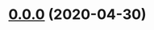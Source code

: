 # [0.0.0](https://hypertextes.github.com/hypertextes/javascript-library/compare/0.1.0...0.0.0) (2020-04-30)



